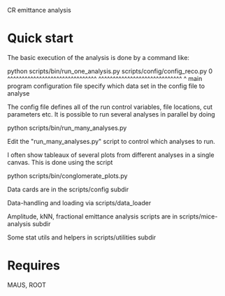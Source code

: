 
CR emittance analysis

Quick start
===========

The basic execution of the analysis is done by a command like:

python scripts/bin/run_one_analysis.py scripts/config/config_reco.py 0
       ^^^^^^^^^^^^^^^^^^^^^^^^^^^^^^^ ^^^^^^^^^^^^^^^^^^^^^^^^^^^^^ ^
       main program                    configuration file            specify which data set in
                                                                     the config file to analyse

The config file defines all of the run control variables, file locations, cut
parameters etc. It is possible to run several analyses in parallel by doing

python scripts/bin/run_many_analyses.py

Edit the "run_many_analyses.py" script to control which analyses to run. 

I often show tableaux of several plots from different analyses in a single 
canvas. This is done using the script

python scripts/bin/conglomerate_plots.py

Data cards are in the scripts/config subdir

Data-handling and loading via scripts/data_loader

Amplitude, kNN, fractional emittance analysis scripts are in scripts/mice-analysis subdir

Some stat utils and helpers in scripts/utilities subdir


Requires
=====
MAUS, ROOT


